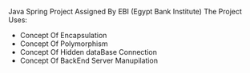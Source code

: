 Java Spring Project Assigned By EBI (Egypt Bank Institute) 
The Project Uses:
- Concept Of Encapsulation
- Concept Of Polymorphism
- Concept Of Hidden dataBase Connection
- Concept Of BackEnd Server Manupilation
